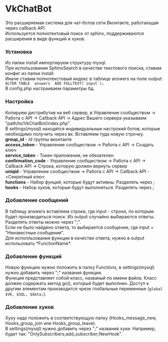 # VkChatBot
Это расширяемая система для чат-ботов сети Вконтакте, работающая через callback API.   
Используется полнотектовый поиск от sphinx, поддерживаются расширения в виде функций и хуков.


### Установка 
Из папки install импортируем структуру mysql.  
При использовании SphinxSearch в качестве текстового поиска, ставим конфиг из папки install.  
Иначе ставим полнотекстовый индекс в таблице answers на поле output:  ```ALTER TABLE `answers` ADD FULLTEXT(`input`);```  
В config.php настраиваем параметры бд.

### Настройка
Копируем дистрибутив на веб сервер, в Управление сообществом -> Работа с API -> Callback API -> Адрес Вашего сервера 
указываем "path/to/VkChatBot/index.php".  
В settings(mysql) находятся индивидуальные настрокий ботов, которые необходимо получить через вк.
Вставляем туда новую строчку.  
**group_id** - Id группы вконтакте  
**access_token**  - Управление сообществом -> Работа с API -> Создать ключ   
**service_token**  - Токен приложения, не обязателен  
**confirmation_code** - Управление сообществом -> Работа с API -> Callback API -> Строка, которую должен вернуть сервер     
**uniqid** - Управление сообществом -> Работа с API -> Callback API ->Секретный ключ  
**functions** - Набор фунций, которые будут активны. Разделять через ;  
**hooks** - Набор хуков, которые будут выполняться. Разделять через ;  

### Добавление сообщений
В таблицу answers вставляем строки, где input - строки, по которым будет производиться поиск.
Из output случайно выбираются ответы. Разделять ответы можно через ";".  
Если не было найдено ответа, то выбирается сообщение, где input = "Неизвестные сообщения".  
Для исполльзования функции в качестве ответа, нужно в output использовать *FunctionName\*.

### Добавление функций
Новую функцию нужно положить в папку Functions, в settings(mysql) нужно добавить через ";" названия функции.  
Функция представляет собой класс, названый по имени файла. Класс должен содержать метод go(), который будет выполнен.
Доступ к другим элементам производится чрезе глобальные переменные (```global $VK, $SQL, $data;```).

### Добавление хуков
Хуку надо положить в соответствующую папку (Hooks_message_new, Hooks_group_join или  Hooks_group_leave).  
В settings(mysql) нужно добавить через ";" названия хуки. Например, будет так: "OnlySubscribers;add_subscriber;NewHook". 